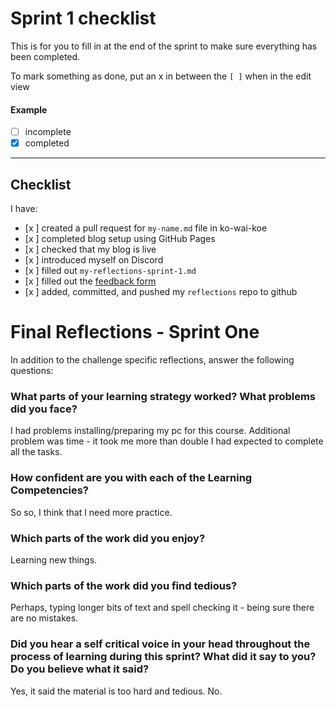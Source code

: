# Sprint 1 checklist

This is for you to fill in at the end of the sprint to make sure everything has been completed.

To mark something as done, put an x in between the `[ ]` when in the edit view

#### Example
- [ ] incomplete
- [x] completed

---

## Checklist
I have:
- [x ] created a pull request for `my-name.md` file in ko-wai-koe
- [x ] completed blog setup using GitHub Pages 
- [x ] checked that my blog is live
- [x ] introduced myself on Discord
- [x ] filled out `my-reflections-sprint-1.md`
- [x ] filled out the [feedback form](https://docs.google.com/forms/d/e/1FAIpQLSf-V89vyeUWJjQzDAk6bVlP2kyZAFx_3wBtiWTl3J54_QVodQ/viewform)
- [x ] added, committed, and pushed my `reflections` repo to github


# Final Reflections - Sprint One 

In addition to the challenge specific reflections, answer the following questions:

### What parts of your learning strategy worked? What problems did you face?
I had problems installing/preparing my pc for this course.
Additional problem was time - it took me more than double I had expected to complete all the tasks.


### How confident are you with each of the Learning Competencies?
So so, I think that I need more practice.



### Which parts of the work did you enjoy?
Learning new things.


### Which parts of the work did you find tedious?
Perhaps, typing longer bits of text and 
spell checking it - being sure there are no mistakes.


### Did you hear a self critical voice in your head throughout the process of learning during this sprint? What did it say to you? Do you believe what it said?

Yes, it said the material is too hard and tedious. No.
